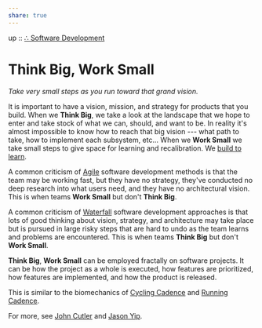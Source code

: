 ```yaml
---  
share: true  
---  
```

up :: [∴ Software Development](./%E2%88%B4-Software-Development.md)  
  
# Think Big, Work Small  
*Take very small steps as you run toward that grand vision.*  
  
It is important to have a vision, mission, and strategy for products that you build. When we **Think Big**, we take a look at the landscape that we hope to enter and take stock of what we can, should, and want to be. In reality it's almost impossible to know how to reach that big vision --- what path to take, how to implement each subsystem, etc... When we **Work Small** we take small steps to give space for learning and recalibration. We [build to learn](build%20to%20learn.md).  
  
A common criticism of [Agile](./Agile.md) software development methods is that the team may be working fast, but they have no strategy, they've conducted no deep research into what users need, and they have no architectural vision. This is when teams **Work Small** but don't **Think Big**.  
  
A common criticism of [Waterfall](./Waterfall.md) software development approaches is that lots of good thinking about vision, strategy, and architecture may take place but is pursued in large risky steps that are hard to undo as the team learns and problems are encountered. This is when teams **Think Big** but don't **Work Small**.   
  
**Think Big**, **Work Small** can be employed fractally on software projects. It can be how the project as a whole is executed, how features are prioritized, how features are implemented, and how the product is released.  
  
This is similar to the biomechanics of [Cycling Cadence](Cycling%20Cadence.md) and [Running Cadence](Running%20Cadence.md).  
  
For more, see [John Cutler](https://cutlefish.substack.com/p/tbm-452-think-big-work-small-part) and [Jason Yip](https://jchyip.medium.com/guiding-principle-think-big-work-small-8fb1fce6dd97).
